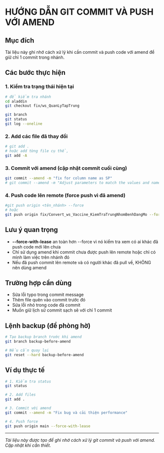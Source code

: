 # HƯỚNG DẪN GIT COMMIT VÀ PUSH VỚI AMEND

## Mục đích
Tài liệu này ghi nhớ cách xử lý khi cần commit và push code với amend để giữ chỉ 1 commit trong nhánh.

## Các bước thực hiện

### 1. Kiểm tra trạng thái hiện tại
```bash
# để kiểm tra nhánh
cd aladdin
git checkout fix/ws_QuanLyTapTrung

git branch
git status
git log --oneline
```



### 2. Add các file đã thay đổi
```bash
# git add .
# hoặc add từng file cụ thể, 
git add -A
```

### 3. Commit với amend (cập nhật commit cuối cùng)
```bash
git commit --amend -m "fix for column name as SP"
# git commit --amend -m "Adjust parameters to match the values and names sent from the Front-end"
```

### 4. Push code lên remote (force push vì đã amend)
```bash
#git push origin <tên_nhánh> --force
# hoặc
git push origin fix/Convert_ws_Vaccine_KiemTraTrungNhomBenhDangMo --force-with-lease
```

## Lưu ý quan trọng

- **--force-with-lease** an toàn hơn --force vì nó kiểm tra xem có ai khác đã push code mới lên chưa
- Chỉ sử dụng amend khi commit chưa được push lên remote hoặc chỉ có mình làm việc trên nhánh đó
- Nếu đã push commit lên remote và có người khác đã pull về, KHÔNG nên dùng amend

## Trường hợp cần dùng

- Sửa lỗi typo trong commit message
- Thêm file quên vào commit trước đó
- Sửa lỗi nhỏ trong code đã commit
- Muốn giữ lịch sử commit sạch sẽ với chỉ 1 commit

## Lệnh backup (để phòng hờ)

```bash
# Tạo backup branch trước khi amend
git branch backup-before-amend

# Nếu cần quay lại
git reset --hard backup-before-amend
```

## Ví dụ thực tế

```bash
# 1. Kiểm tra status
git status

# 2. Add files
git add .

# 3. Commit với amend
git commit --amend -m "Fix bug và cải thiện performance"

# 4. Push force
git push origin main --force-with-lease
```

---
*Tài liệu này được tạo để ghi nhớ cách xử lý git commit và push với amend. Cập nhật khi cần thiết.*

